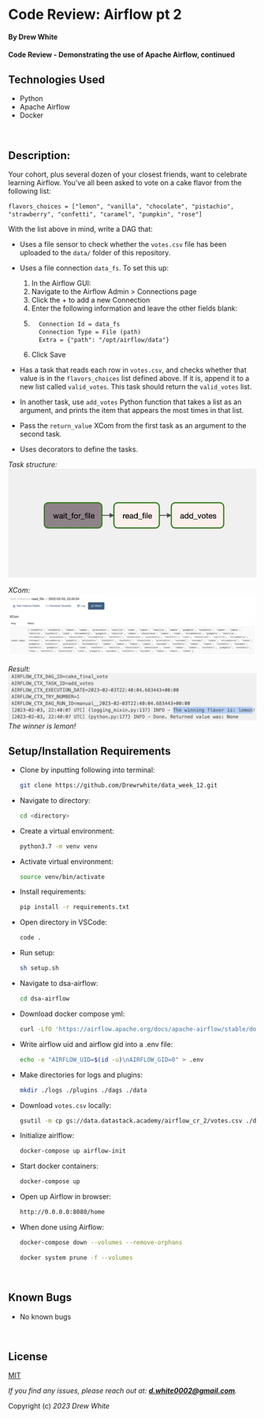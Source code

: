 # Code Review: Airflow pt 2

#### By Drew White

#### Code Review - Demonstrating the use of Apache Airflow, continued

## Technologies Used


* Python
* Apache Airflow
* Docker

</br>

## Description:

Your cohort, plus several dozen of your closest friends, want to celebrate learning Airflow. You've all been asked to vote on a cake flavor from the following list:

```
flavors_choices = ["lemon", "vanilla", "chocolate", "pistachio", "strawberry", "confetti", "caramel", "pumpkin", "rose"]
```

With the list above in mind, write a DAG that:

* Uses a file sensor to check whether the `votes.csv` file has been uploaded to the `data/` folder of this repository.
* Uses a file connection `data_fs`. To set this up:
    1. In the Airflow GUI:
    2. Navigate to the Airflow Admin > Connections page
    3. Click the + to add a new Connection
    4. Enter the following information and leave the other fields blank:
    5. ```
         Connection Id = data_fs
         Connection Type = File (path)
         Extra = {"path": "/opt/airflow/data"}
    6. Click Save

* Has a task that reads each row in `votes.csv`, and checks whether that value is in the `flavors_choices` list defined above. If it is, append it to a new list called `valid_votes`. This task should return the `valid_votes` list.

* In another task, use `add_votes` Python function that takes a list as an argument, and prints the item that appears the most times in that list.

* Pass the `return_value` XCom from the first task as an argument to the second task.

* Uses decorators to define the tasks.

_Task structure:_  
<img src="./images/dag.png"> 

_XCom:_ 
<img src="./images/xcom.png"> 

_Result:_ 
<img src="./images/lemon.png"> 
_The winner is lemon!_ 
<br>

## Setup/Installation Requirements

* Clone by inputting following into terminal: 
  ```bash
  git clone https://github.com/Drewrwhite/data_week_12.git
  ```
* Navigate to directory:
  ```bash
  cd <directory>
  ```
* Create a virtual environment:
  ```bash
  python3.7 -m venv venv
  ```
* Activate virtual environment:
  ```bash
  source venv/bin/activate
  ```
* Install requirements:
  ```bash
  pip install -r requirements.txt
  ```
* Open directory in VSCode:
  ```bash
  code .
  ```
* Run setup:
  ```bash
  sh setup.sh
  ```
* Navigate to dsa-airflow:
  ```bash
  cd dsa-airflow
  ```
* Download docker compose yml:
  ```bash
  curl -LfO 'https://airflow.apache.org/docs/apache-airflow/stable/docker-compose.yaml'
  ```
* Write airflow uid and airflow gid into a .env file:
  ```bash
  echo -e "AIRFLOW_UID=$(id -u)\nAIRFLOW_GID=0" > .env
  ```
* Make directories for logs and plugins:
  ```bash
  mkdir ./logs ./plugins ./dags ./data
  ```
* Download `votes.csv` locally:
  ```bash
  gsutil -m cp gs://data.datastack.academy/airflow_cr_2/votes.csv ./data/
  ```
* Initialize airlflow:
  ```bash
  docker-compose up airflow-init
  ```
* Start docker containers:
  ```bash
  docker-compose up
  ```
* Open up Airflow in browser:
  ```bash
  http://0.0.0.0:8080/home
  ```
* When done using Airflow:
  ```bash
  docker-compose down --volumes --remove-orphans
  ```
  ```bash
  docker system prune -f --volumes
  ```
</br>

## Known Bugs

* No known bugs

<br>

## License

[MIT](./license.txt)

_If you find any issues, please reach out at: **d.white0002@gmail.com**._

Copyright (c) _2023_ _Drew White_

</br>
